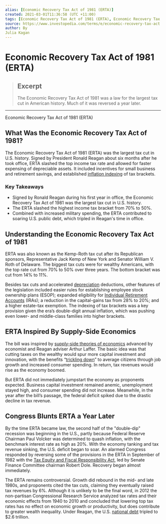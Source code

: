 ```yaml
---
alias: [Economic Recovery Tax Act of 1981 (ERTA)]
created: 2021-03-01T11:36:58 (UTC +11:00)
tags: [Economic Recovery Tax Act of 1981 (ERTA), Economic Recovery Tax Act of 1981 (ERTA)]
source: https://www.investopedia.com/terms/e/economic-recovery-tax-act.asp
author: By
Julia Kagan
---
```


# Economic Recovery Tax Act of 1981 (ERTA)

> ## Excerpt
> The Economic Recovery Tax Act of 1981 was a law for the largest tax cut in American history. Much of it was reversed a year later.

---

Economic Recovery Tax Act of 1981 (ERTA)
## What Was the Economic Recovery Tax Act of 1981?

The Economic Recovery Tax Act of 1981 (ERTA) was the largest tax cut in U.S. history. Signed by President Ronald Reagan about six months after he took office, ERTA slashed the top income tax rate and allowed for faster expensing of depreciable assets. It included incentives for small business and retirement savings, and established [inflation indexing](https://www.investopedia.com/terms/t/tax-indexing.asp) of tax brackets.

### Key Takeaways

-   Signed by Ronald Reagan during his first year in office, the Economic Recovery Tax Act of 1981 was the largest tax cut in U.S. history.
-   The ERTA slashed the highest income tax bracket from 70% to 50%.
-   Combined with increased military spending, the ERTA contributed to soaring U.S. public debt, which tripled in Reagan's time in office.

## Understanding the Economic Recovery Tax Act of 1981

ERTA was also known as the Kemp-Roth tax cut after its Republican sponsors, Representative Jack Kemp of New York and Senator William V. Roth of Delaware. The biggest tax cuts were for wealthy Americans, with the top rate cut from 70% to 50% over three years. The bottom bracket was cut from 14% to 11%.

Besides tax cuts and accelerated [depreciation](https://www.investopedia.com/terms/d/depreciation.asp) deductions, other features of the legislation included easier rules for establishing employee stock ownership plans (ESOP); expanded eligibility for [Individual Retirement Accounts](https://www.investopedia.com/terms/i/ira.asp) (IRAs); a reduction in the capital-gains tax from 28% to 20%; and a higher estate-tax exemption. The indexing of tax brackets was a key provision given the era’s double-digit annual inflation, which was pushing even lower- and middle-class families into higher brackets.

## ERTA Inspired By Supply-Side Economics

The bill was inspired by [supply-side theories of economics](https://www.investopedia.com/terms/s/supply-sidetheory.asp) advanced by economist and Reagan adviser Arthur Laffer. The basic idea was that cutting taxes on the wealthy would spur more capital investment and innovation, with the benefits “[trickling down](https://www.investopedia.com/terms/t/trickledowntheory.asp)” to average citizens through job growth and increased consumer spending. In return, tax revenues would rise as the economy boomed.

But ERTA did not immediately jumpstart the economy as proponents expected. Business capital investment remained anemic, unemployment stayed high, and consumer spending did not increase. Meanwhile, in the year after the bill’s passage, the federal deficit spiked due to the drastic decline in tax revenue.

## Congress Blunts ERTA a Year Later

By the time ERTA became law, the second half of the "double-dip" recession was beginning in the U.S., partly because Federal Reserve Chairman Paul Volcker was determined to quash inflation, with the benchmark interest rate as high as 20%. With the economy tanking and tax revenue sinking, the U.S. deficit began to soar. An alarmed Congress responded by reversing some of the provisions in the ERTA in September of 1982 with the [Tax Equity and Fiscal Responsibility Act](https://www.investopedia.com/terms/t/tefra.asp), led by Senate Finance Committee chairman Robert Dole. Recovery began almost immediately.

The ERTA remains controversial. Growth did rebound in the mid- and late 1980s, and proponents cited the tax cuts, claiming they eventually raised tax revenues by 6%. Although it is unlikely to be the final word, in 2012 the non-partisan Congressional Research Service analyzed tax rates and their economic effects from 1940 to 2010 and concluded that lowering top tax rates has no effect on economic growth or productivity, but does contribute to greater wealth inequality. Under Reagan, the U.S. [national debt](https://www.investopedia.com/terms/s/sovereign-debt.asp) tripled to $2.6 trillion.
